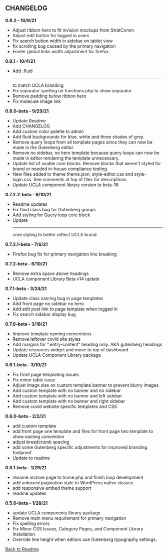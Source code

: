 ## CHANGELOG ##

**0.8.2 - 10/6/21**

* Adjust ribbon hero to fit invision mockups from StratComm
* Adjust edit button for logged in users
* Fix search button width in sidebar on tablet view
* fix scrolling bug caused by the primary navigation
* Footer global links width adjustment for firefox

**0.8.1 - 10/4/21**

* Add .fluid <hr> to match UCLA branding
* Fix separator spelling on functions.php to show separator
* Remove padding below ribbon hero
* Fix molecule image link

**0.8.0-beta - 9/29/21**

* Update Readme
* Add CHANGELOG
* Add custom color palette to admin
* Add fluid backgrounds for blue, white and three shades of grey.
* Remove query loops from all template pages since they can now be made in the Gutenberg editor.
* Remove no sidebar, no hero template because query loops can now be made in editor rendering the template unnecessary.
* Update list of usable core blocks. Remove blocks that weren't styled for brand or needed in-house compliance testing
* New files added to theme theme.json, style-editor.css and style-login.css. See comments at top of files for descriptions.
* Update UCLA component library version to beta-16.

**0.7.2.2-beta - 9/10/21**

* Readme updates
* Fix fluid class bug for Gutenberg groups
* Add styling for Query loop core block
* Update <hr> core styling to better reflect UCLA brand

**0.7.2.1-beta - 7/6/21**

* Firefox bug fix for primary navigation line breaking

**0.7.2-beta - 6/10/21**

* Remove extra space above headings
* UCLA component Library Beta v14 update

**0.7.1-beta - 3/24/21**

* Update class naming bug in page templates
* Add front page no sidebar no hero
* Add edit post link to page template when logged in
* Fix search sidebar display bug

**0.7.0-beta - 3/18/21**

* Improve template naming conventions
* Remove leftover covid site styles
* Add margins for ".entry-content" heading only. AKA gutenberg headings
* Update resources widget and move to top of dashboard
* Update UCLA Component Library package

**0.6.1-beta - 3/10/21**

* Fix front page templating issues
* Fix minor table issue
* Adjust image size on custom template banner to prevent blurry images
* Add custom template with no banner and no sidebar
* Add custom template with no banner and left sidebar
* Add custom template with no banner and right sidebar
* Remove covid website specific templates and CSS

**0.6.0-beta - 2/2/21**

* add custom template
* add front page one template and files for front page two template to show naming convention
* adjust breadcrumb spacing
* add some Gutenberg specific adjustments for improved branding foolproof
* Update to readme

**0.5.1-beta - 1/29/21**

* rename archive page to home.php and finish loop development
* add unboxed pagination style to WordPress native classes
* add responsive embed theme support
* readme updates

**0.5.0-beta - 1/28/21**

* update UCLA components library package
* Remove main menu requirement for primary navigation
* Fix spelling errors
* Fix Minor CSS Issues, Category Pages, and Component Library Installation
* Override line height when editors use Gutenberg typography settings.

[Back to Readme](./readme.md)
